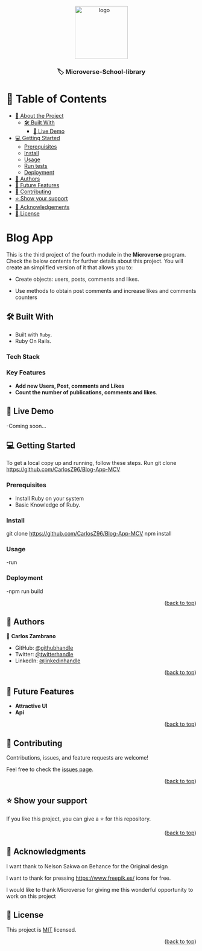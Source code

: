 <a name="readme-top"></a>

<div align="center">
  <img src="https://cdn-icons-png.flaticon.com/128/3771/3771417.png" alt="logo" width="140"  height="auto" />
  <br/>
  <h3><b>🏷️ Microverse-School-library</b></h3>

</div>

# 📗 Table of Contents

- [📖 About the Project](#about-project)
  - [🛠 Built With](#built-with)
     - [🚀 Live Demo](#live-demo)
- [💻 Getting Started](#getting-started)
  - [Prerequisites](#prerequisites)
  - [Install](#install)
  - [Usage](#usage)
  - [Run tests](#run-tests)
  - [Deployment](#triangular_flag_on_post-deployment)
- [👥 Authors](#authors)
- [🔭 Future Features](#future-features)
- [🤝 Contributing](#contributing)
- [⭐️ Show your support](#support)
- [🙏 Acknowledgements](#acknowledgements)
- [📝 License](#license)

<!-- PROJECT DESCRIPTION -->

# Blog App<a name="about-project"></a>

This is the third project of the fourth module in the **Microverse** program.
<br/>
Check the below contents for further details about this project.
You will create an simplified version of it that allows you to:

- Create objects: users, posts, comments and likes.

- Use methods to obtain post comments and increase likes and comments counters

## 🛠 Built With <a name="built-with"></a>
- Built with `Ruby`.
- Ruby On Rails.

### Tech Stack <a name="tech-stack"></a>

<!-- Features -->

### Key Features <a name="key-features"></a>
- **Add new Users, Post, comments and Likes**
- **Count the number of publications, comments and likes**.


## 🚀 Live Demo <a name="live-demo"></a>

-Coming soon...

## 💻 Getting Started <a name="getting-started"></a>

To get a local copy up and running, follow these steps.
Run git clone https://github.com/CarlosZ96/Blog-App-MCV

### Prerequisites
- Install Ruby on your system
- Basic Knowledge of Ruby.

### Install

git clone https://github.com/CarlosZ96/Blog-App-MCV
npm install

### Usage

-run

### Deployment

-npm run build

<p align="right">(<a href="#readme-top">back to top</a>)</p>

<!-- AUTHORS -->

## 👥 Authors <a name="authors"></a>

👤 **Carlos Zambrano**

- GitHub: [@githubhandle](https://github.com/CarlosZ96)
- Twitter: [@twitterhandle](https://twitter.com/ELZambrano2)
- LinkedIn: [@linkedinhandle](https://www.linkedin.com/in/carlos-zambrano-845406173/)

<p align="right">(<a href="#readme-top">back to top</a>)</p>


## 🔭 Future Features <a name="future-features"></a>

-  **Attractive UI**
-  **Api**

<p align="right">(<a href="#readme-top">back to top</a>)</p>

## 🤝 Contributing <a name="contributing"></a>

Contributions, issues, and feature requests are welcome!

Feel free to check the [issues page](../../issues/).

<p align="right">(<a href="#readme-top">back to top</a>)</p>


## ⭐️ Show your support <a name="support"></a>

If you like this project, you can give a ⭐️ for this repository.

<p align="right">(<a href="#readme-top">back to top</a>)</p>

<!-- ACKNOWLEDGEMENTS -->

## 🙏 Acknowledgments <a name="acknowledgements"></a>
I want thank to  Nelson Sakwa on Behance for the Original design<br>

I want to thank for pressing  https://www.freepik.es/ icons for free. <br>

I would like to thank Microverse for giving me this wonderful opportunity to work on this project<br>

<!-- LICENSE -->

## 📝 License <a name="license"></a>

This project is [MIT](./LICENSE) licensed.

<p align="right">(<a href="#readme-top">back to top</a>)</p>
